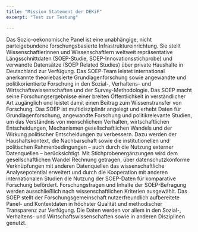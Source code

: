 ```yaml
---
title: "Mission Statement der DEKiF"
excerpt: "Test zur Testung"

---
```


Das Sozio-oekonomische Panel ist eine unabhängige, nicht parteigebundene forschungsbasierte Infrastruktureinrichtung. Sie stellt Wissenschaftlerinnen und Wissenschaftlern weltweit repräsentative Längsschnittdaten (SOEP-Studie, SOEP-Innovationsstichprobe) und verwandte Datensätze (SOEP Related Studies) über private Haushalte in Deutschland zur Verfügung.
Das SOEP-Team leistet international anerkannte theoriebasierte Grundlagenforschung sowie angewandte und politikorientierte Forschung in den Sozial-, Verhaltens- und Wirtschaftswissenschaften und der Survey-Methodologie. Das SOEP macht seine Forschungsergebnisse einer breiten Öffentlichkeit in verständlicher Art zugänglich und leistet damit einen Beitrag zum Wissenstransfer von Forschung.
Das SOEP ist multidisziplinär angelegt und erhebt Daten für Grundlagenforschung, angewandte Forschung und politikrelevante Studien, um das Verständnis von menschlichem Verhalten, wirtschaftlichen Entscheidungen, Mechanismen gesellschaftlichen Wandels und der Wirkung politischer Entscheidungen zu verbessern. Dazu werden der Haushaltskontext, die Nachbarschaft sowie die institutionellen und politischen Rahmenbedingungen – auch durch die Nutzung externer Datenquellen – berücksichtigt. Mit Stichprobenergänzungen wird dem gesellschaftlichen Wandel Rechnung getragen, über datenschutzkonforme Verknüpfungen mit anderen Datenquellen das wissenschaftliche Analysepotential erweitert und durch die Kooperation mit anderen internationalen Studien die Nutzung der SOEP-Daten für komparative Forschung befördert.
Forschungsfragen und Inhalte der SOEP-Befragung werden ausschließlich nach wissenschaftlichen Kriterien ausgewählt. Das SOEP stellt der Forschungsgemeinschaft nutzerfreundlich aufbereitete Panel- und Kontextdaten in höchster Qualität und methodischer Transparenz zur Verfügung. Die Daten werden vor allem in den Sozial-, Verhaltens- und Wirtschaftswissenschaften sowie in anderen Disziplinen genutzt.
